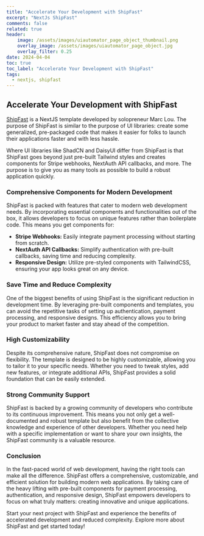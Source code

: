 ```yaml
---
title: "Accelerate Your Development with ShipFast"
excerpt: "NextJs ShipFast"
comments: false
related: true
header:
    image: /assets/images/uiautomator_page_object_thumbnail.png
    overlay_image: /assets/images/uiautomator_page_object.jpg
    overlay_filter: 0.25
date: 2024-04-04
toc: true
toc_label: "Accelerate Your Development with ShipFast"
tags:
  - nextjs, shipfast
---
```


## Accelerate Your Development with ShipFast

[ShipFast](https://shipfa.st/?via=shawn) is a NextJS template developed by solopreneur Marc Lou. The purpose of ShipFast is similar to the purpose of UI libraries: create some generalized, pre-packaged code that makes it easier for folks to launch their applications faster and with less hassle.

Where UI libraries like ShadCN and DaisyUI differ from ShipFast is that ShipFast goes beyond just pre-built Tailwind styles and creates components for Stripe webhooks, NextAuth API callbacks, and more. The purpose is to give you as many tools as possible to build a robust application quickly.

### Comprehensive Components for Modern Development

ShipFast is packed with features that cater to modern web development needs. By incorporating essential components and functionalities out of the box, it allows developers to focus on unique features rather than boilerplate code. This means you get components for:

- **Stripe Webhooks:** Easily integrate payment processing without starting from scratch.
- **NextAuth API Callbacks:** Simplify authentication with pre-built callbacks, saving time and reducing complexity.
- **Responsive Design:** Utilize pre-styled components with TailwindCSS, ensuring your app looks great on any device.

### Save Time and Reduce Complexity

One of the biggest benefits of using ShipFast is the significant reduction in development time. By leveraging pre-built components and templates, you can avoid the repetitive tasks of setting up authentication, payment processing, and responsive designs. This efficiency allows you to bring your product to market faster and stay ahead of the competition.

### High Customizability

Despite its comprehensive nature, ShipFast does not compromise on flexibility. The template is designed to be highly customizable, allowing you to tailor it to your specific needs. Whether you need to tweak styles, add new features, or integrate additional APIs, ShipFast provides a solid foundation that can be easily extended.

### Strong Community Support

ShipFast is backed by a growing community of developers who contribute to its continuous improvement. This means you not only get a well-documented and robust template but also benefit from the collective knowledge and experience of other developers. Whether you need help with a specific implementation or want to share your own insights, the ShipFast community is a valuable resource.

### Conclusion

In the fast-paced world of web development, having the right tools can make all the difference. ShipFast offers a comprehensive, customizable, and efficient solution for building modern web applications. By taking care of the heavy lifting with pre-built components for payment processing, authentication, and responsive design, ShipFast empowers developers to focus on what truly matters: creating innovative and unique applications.

Start your next project with ShipFast and experience the benefits of accelerated development and reduced complexity. Explore more about ShipFast and get started today!
